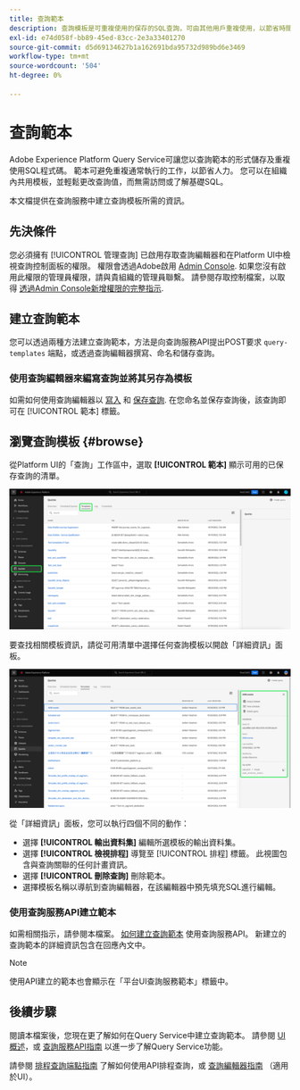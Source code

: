 ```yaml
---
title: 查詢範本
description: 查詢模板是可重複使用的保存的SQL查詢，可由其他用戶重複使用，以節省時間和精力。 可使用查詢編輯器或查詢服務API來建立這些資料集，並可用於所有Experience Platform資料集。
exl-id: e74d058f-bb89-45ed-83cc-2e3a33401270
source-git-commit: d5d69134627b1a162691bda95732d989bd6e3469
workflow-type: tm+mt
source-wordcount: '504'
ht-degree: 0%

---
```


# 查詢範本

Adobe Experience Platform Query Service可讓您以查詢範本的形式儲存及重複使用SQL程式碼。 範本可避免重複通常執行的工作，以節省人力。 您可以在組織內共用模板，並輕鬆更改查詢值，而無需訪問或了解基礎SQL。

本文檔提供在查詢服務中建立查詢模板所需的資訊。

## 先決條件

您必須擁有 [!UICONTROL 管理查詢] 已啟用存取查詢編輯器和在Platform UI中檢視查詢控制面板的權限。 權限會透過Adobe啟用 [Admin Console](https://adminconsole.adobe.com/). 如果您沒有啟用此權限的管理員權限，請與貴組織的管理員聯繫。 請參閱存取控制檔案，以取得 [透過Admin Console新增權限的完整指示](../../access-control/home.md).

## 建立查詢範本

您可以透過兩種方法建立查詢範本，方法是向查詢服務API提出POST要求 `query-templates` 端點，或透過查詢編輯器撰寫、命名和儲存查詢。

### 使用查詢編輯器來編寫查詢並將其另存為模板

如需如何使用查詢編輯器以 [寫入](./user-guide.md#query-authoring) 和 [保存查詢](./user-guide.md#saving-queries). 在您命名並保存查詢後，該查詢即可在 [!UICONTROL 範本] 標籤。

## 瀏覽查詢模板 {#browse}

從Platform UI的「查詢」工作區中，選取 **[!UICONTROL 範本]** 顯示可用的已保存查詢的清單。

![查詢工作區，「模板」(Templates)頁簽突出顯示。](../images/ui/query-templates/query-templates.png)

要查找相關模板資訊，請從可用清單中選擇任何查詢模板以開啟「詳細資訊」面板。

![查詢工作區中的「詳細資訊」面板會反白顯示查詢ID。](../images/ui/query-templates/details-panel.png)

從「詳細資訊」面板，您可以執行四個不同的動作：

* 選擇 **[!UICONTROL 輸出資料集]** 編輯所選模板的輸出資料集。
* 選擇 **[!UICONTROL 檢視排程]** 導覽至 [!UICONTROL 排程] 標籤。 此視圖包含與查詢關聯的任何計畫資訊。
* 選擇 **[!UICONTROL 刪除查詢]** 刪除範本。
* 選擇模板名稱以導航到查詢編輯器，在該編輯器中預先填充SQL進行編輯。

### 使用查詢服務API建立範本

如需相關指示，請參閱本檔案。 [如何建立查詢範本](../api/query-templates.md#create-a-query-template) 使用查詢服務API。 新建立的查詢範本的詳細資訊包含在回應內文中。

>[!NOTE]
>
>使用API建立的範本也會顯示在「平台UI查詢服務範本」標籤中。

## 後續步驟

閱讀本檔案後，您現在更了解如何在Query Service中建立查詢範本。 請參閱 [UI概述](./overview.md)，或 [查詢服務API指南](../api/getting-started.md) 以進一步了解Query Service功能。

請參閱 [排程查詢端點指南](../api/scheduled-queries.md) 了解如何使用API排程查詢，或 [查詢編輯器指南](./user-guide.md#scheduled-queries) （適用於UI）。
